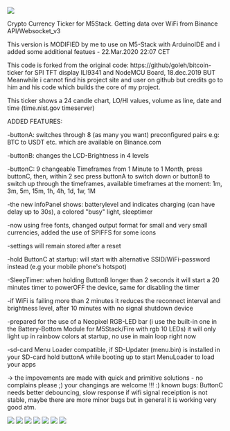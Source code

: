 ![](preview/IMG_0.jpg)

 Crypto Currency Ticker for M5Stack. Getting data over WiFi from Binance API/Websocket_v3 
 
 This version is MODIFIED by me to use on M5-Stack with ArduinoIDE and i added some additional featues - 22.Mar.2020 22:07 CET
 
 This code is forked from the original code: https://github/goleh/bitcoin-ticker  for SPI TFT display ILI9341 and NodeMCU Board, 18.dec.2019 BUT Meanwhile i cannot find his project site and user on github but credits go to him and his code which builds the core of my project.

This ticker shows a 24 candle chart, LO/HI values, volume as line, date and time (time.nist.gov timeserver)


ADDED FEATURES:

-buttonA: switches through 8 (as many you want) preconfigured pairs e.g: BTC to USDT etc. which are available on Binance.com

-buttonB: changes the LCD-Brightness in 4 levels

-buttonC: 9 changeable Timeframes from 1 Minute to 1 Month,
press buttonC, then, within 2 sec press buttonA to switch down or buttonB to switch up through the timeframes,
 available timeframes at the moment: 1m, 3m, 5m, 15m, 1h, 4h, 1d, 1w, 1M

-the new infoPanel shows: batterylevel and indicates charging (can have delay up to 30s), a colored "busy" light, sleeptimer

-now using free fonts, changed output format for small and very small currencies, added the use of SPIFFS for some icons
 
-settings will remain stored after a reset
 
-hold ButtonC at startup: will start with alternative SSID/WiFi-password instead (e.g your mobile phone's hotspot)
 
-SleepTimer: when holding ButtonB longer than 2 seconds it will start a 20 minutes timer to powerOFF the device, same for disabling the timer

-if WiFi is failing more than 2 minutes it reduces the reconnect interval and brightness level, after 10 minutes with no signal shutdown device

-prepared for the use of a Neopixel RGB-LED bar (i use the built-in one in the Battery-Bottom Module for M5Stack/Fire with rgb 10 LEDs) it will only light up in rainbow colors at startup, no use in main loop right now

-sd-card Menu Loader compatible, if SD-Updater (menu.bin) is installed in your SD-card hold buttonA while booting up to start MenuLoader to load your apps

-> the impovements are made with quick and primitive solutions - no complains please ;) your changings are welcome !!! :)
 known bugs: ButtonC needs better debouncing, slow response if wifi signal receiption is not stable, maybe there are more minor bugs but in general it is working very good atm.

![](preview/IMG_2.jpg)
![](preview/IMG_3.jpg)
![](preview/IMG_4.jpg)
![](preview/IMG_5.jpg)
![](preview/IMG_6.jpg)
![](preview/IMG_7.jpg)
![](preview/IMG_8.jpg)
